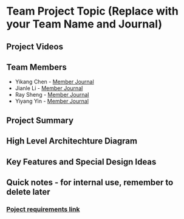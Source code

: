 # Team Project Topic (Replace with your Team Name and Journal)

## Project Videos

## Team Members 

- Yikang Chen - [Member Journal]()
- Jianle Li - [Member Journal](/individual_journals/jianle_li_journal.md)
- Ray Sheng - [Member Journal](/individual_journals/ray_sheng_journal.md)
- Yiyang Yin - [Member Journal]()

## Project Summary

## High Level Architechture Diagram

## Key Features and Special Design Ideas

## Quick notes - for internal use, remember to delete later

### [Poject requirements link](https://sjsu.instructure.com/courses/1492137/assignments/6389133)